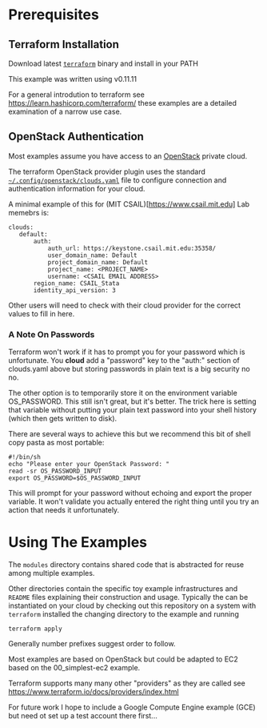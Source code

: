 Prerequisites
=============

Terraform Installation
----------------------

Download latest [`terraform`](https://www.terraform.io/downloads.html)
binary and install in your PATH

This example was written using v0.11.11

For a general introdution to terraform see
https://learn.hashicorp.com/terraform/ these examples are a detailed
examination of a narrow use case.

OpenStack Authentication
------------------------

Most examples assume you have access to an
[OpenStack](https://openstack.org) private cloud.


The terraform OpenStack provider plugin  uses the standard
[`~/.config/openstack/clouds.yaml`](https://docs.openstack.org/python-openstackclient/rocky/configuration/index.html)
file to configure connection and authentication information for your
cloud.

A minimal example of this for (MIT CSAIL)[https://www.csail.mit.edu]
Lab memebrs is:

    clouds:
       default:
           auth:
               auth_url: https://keystone.csail.mit.edu:35358/
               user_domain_name: Default
               project_domain_name: Default
               project_name: <PROJECT_NAME>
               username: <CSAIL EMAIL ADDRESS>
           region_name: CSAIL_Stata
           identity_api_version: 3
           
Other users will need to check with their cloud provider for the
correct values to fill in here.

### A Note On Passwords

Terraform won't work if it has to prompt you for your password which is
unfortunate.  You **cloud** add a "password" key to the "auth:"
section of clouds.yaml above but storing passwords in plain text is a
big security no no.

The other option is to temporarily store it on the environment
variable OS_PASSWORD.  This still isn't great, but it's better.  The
trick here is setting that variable without putting your plain text
password into your shell history (which then gets written to disk).

There are several ways to achieve this but we recommend this bit of
shell copy pasta as most portable:

    #!/bin/sh
    echo "Please enter your OpenStack Password: "
    read -sr OS_PASSWORD_INPUT
    export OS_PASSWORD=$OS_PASSWORD_INPUT
 
This will prompt for your password without echoing and export the
proper variable. It won't validate you actually entered the right
thing until you try an action that needs it unfortunately.

Using The Examples
==================

The `modules` directory contains shared code that is abstracted for
reuse among multiple examples.

Other directories contain the specific toy example infrastructures and
`README` files explaining their construction and usage.  Typically the
can be instantiated on your cloud by checking out this repository on a
system with `terraform` installed the changing directory to the
example and running 

    terraform apply

Generally number prefixes suggest order to follow.

Most examples are based on OpenStack but could be adapted to EC2 based
on the 00_simplest-ec2 example.

Terraform supports many many other "providers" as they are called see
https://www.terraform.io/docs/providers/index.html

For future work I hope to include a Google Compute Engine example
(GCE) but need ot set up a test account there first...
